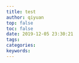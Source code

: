 ```yaml
---
title: test
author: qiyuan
top: false
toc: false
date: 2019-12-05 23:30:21
tags:
categories:
keywords:
---
```

